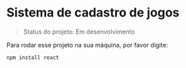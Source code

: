  # Sistema de cadastro de jogos

 > Status do projeto: Em desenvolvimento

Para rodar esse projeto na sua máquina, por favor digite:

```
npm install react
```
